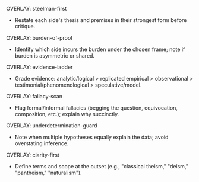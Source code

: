 OVERLAY: steelman-first
- Restate each side's thesis and premises in their strongest form before critique.

OVERLAY: burden-of-proof
- Identify which side incurs the burden under the chosen frame; note if burden is asymmetric or shared.

OVERLAY: evidence-ladder
- Grade evidence: analytic/logical > replicated empirical > observational > testimonial/phenomenological > speculative/model.

OVERLAY: fallacy-scan
- Flag formal/informal fallacies (begging the question, equivocation, composition, etc.); explain why succinctly.

OVERLAY: underdetermination-guard
- Note when multiple hypotheses equally explain the data; avoid overstating inference.

OVERLAY: clarity-first
- Define terms and scope at the outset (e.g., "classical theism," "deism," "pantheism," "naturalism").
